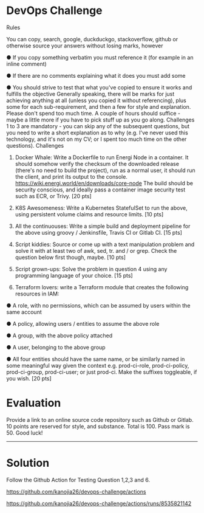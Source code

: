 # DevOps Challenge 

Rules

You can copy, search, google, duckduckgo, stackoverflow, github or otherwise source your answers without losing marks, however

● If you copy something verbatim you must reference it (for example in an inline comment)

● If there are no comments explaining what it does you must add some

● You should strive to test that what you've copied to ensure it works and fulfills the
objective
Generally speaking, there will be marks for just achieving anything at all (unless you copied it without referencing), plus some for each sub-requirement, and then a few for style and explanation. Please don't spend too much time. A couple of hours should suffice - maybe a little more if you have to pick stuff up as you go along.
Challenges 1 to 3 are mandatory - you can skip any of the subsequent questions, but you need to write a short explanation as to why (e.g. I've never used this technology, and it's not on my CV; or I spent too much time on the other questions).
Challenges

1. Docker Whale: Write a Dockerfile to run Energi Node in a container. It should somehow verify the checksum of the downloaded release (there's no need to build the project), run as a normal user, it should run the client, and print its output to the console.
https://wiki.energi.world/en/downloads/core-node
The build should be security conscious, and ideally pass a container image security test such as ECR, or Trivy.
[20 pts]

2. K8S Awesomeness: Write a Kubernetes StatefulSet to run the above, using persistent volume claims and resource limits.
[10 pts]

3. All the continuouses: Write a simple build and deployment pipeline for the above using groovy / Jenkinsfile, Travis CI or Gitlab CI.
[15 pts]

4. Script kiddies: Source or come up with a text manipulation problem and solve it with at least two of awk, sed, tr. and / or grep. Check the question below first though, maybe.
[10 pts]

5. Script grown-ups: Solve the problem in question 4 using any programming language of your choice.
[15 pts]

6. Terraform lovers: write a Terraform module that creates the following resources in IAM:

● A role, with no permissions, which can be assumed by users within the same
account

● A policy, allowing users / entities to assume the above role

● A group, with the above policy attached

● A user, belonging to the above group

● All four entities should have the same name, or be similarly named in some
meaningful way given the context e.g. prod-ci-role, prod-ci-policy, prod-ci-group, prod-ci-user; or just prod-ci. Make the suffixes toggleable, if you wish.
[20 pts]

# Evaluation

Provide a link to an online source code repository such as Github or Gitlab. 10 points are reserved for style, and substance.
Total is 100.
Pass mark is 50.
Good luck!


------------------------------------------------------------------------------------------------------------

# Solution

Follow the Github Action for Testing Question 1,2,3 and 6. 

https://github.com/kanojia26/devops-challenge/actions

https://github.com/kanojia26/devops-challenge/actions/runs/8535821142


